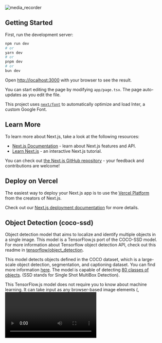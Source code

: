 ![media_recorder](https://github.com/EverlynRochefort/object-detection-camera/assets/69831958/3afc7130-2498-401d-8830-dac6f2d67a16)


## Getting Started

First, run the development server:

```bash
npm run dev
# or
yarn dev
# or
pnpm dev
# or
bun dev
```

Open [http://localhost:3000](http://localhost:3000) with your browser to see the result.

You can start editing the page by modifying `app/page.tsx`. The page auto-updates as you edit the file.

This project uses [`next/font`](https://nextjs.org/docs/basic-features/font-optimization) to automatically optimize and load Inter, a custom Google Font.

## Learn More

To learn more about Next.js, take a look at the following resources:

- [Next.js Documentation](https://nextjs.org/docs) - learn about Next.js features and API.
- [Learn Next.js](https://nextjs.org/learn) - an interactive Next.js tutorial.

You can check out [the Next.js GitHub repository](https://github.com/vercel/next.js/) - your feedback and contributions are welcome!

## Deploy on Vercel

The easiest way to deploy your Next.js app is to use the [Vercel Platform](https://vercel.com/new?utm_medium=default-template&filter=next.js&utm_source=create-next-app&utm_campaign=create-next-app-readme) from the creators of Next.js.

Check out our [Next.js deployment documentation](https://nextjs.org/docs/deployment) for more details.

## Object Detection (coco-ssd)

Object detection model that aims to localize and identify multiple objects in a single image.
This model is a TensorFlow.js port of the COCO-SSD model. For more information about Tensorflow object detection API, check out this readme in [tensorflow/object_detection](https://github.com/tensorflow/models/blob/master/research/object_detection/README.md).

This model detects objects defined in the COCO dataset, which is a large-scale object detection, segmentation, and captioning dataset. You can find more information [here](http://cocodataset.org/#home). The model is capable of detecting [80 classes of objects](https://github.com/tensorflow/tfjs-models/blob/master/coco-ssd/src/classes.ts). (SSD stands for Single Shot MultiBox Detection).

This TensorFlow.js model does not require you to know about machine learning. It can take input as any browser-based image elements (<img>, <video>, <canvas> elements, for example) and returns an array of bounding boxes with class name and confidence level.
